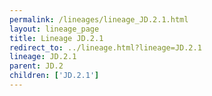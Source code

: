 ```yaml
---
permalink: /lineages/lineage_JD.2.1.html
layout: lineage_page
title: Lineage JD.2.1
redirect_to: ../lineage.html?lineage=JD.2.1
lineage: JD.2.1
parent: JD.2
children: ['JD.2.1']
---
```

